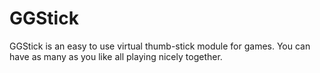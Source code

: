 GGStick
=======

GGStick is an easy to use virtual thumb-stick module for games. You can have as many as you like all playing nicely together.
